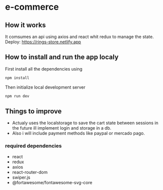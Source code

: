 # e-commerce

## How it works 
It comsumes an api using axios and react whit redux to manage the state.
Deploy: https://rings-store.netlify.app

## How to install and run the app localy
 First install all the dependencies using
 ```bash
npm install
```
  Then initialize local development server
```bash
npm run dev
```
## Things to improve
- Actualy uses the localstorage to save the cart state between sessions
in the future ill implement login and storage in a db.
- Also i will include payment methods like paypal or mercado pago.

### required dependencies
- react
- redux
- axios
- react-router-dom
- swiper.js
- @fortawesome/fontawesome-svg-core
